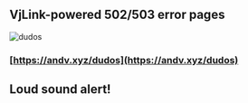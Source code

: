 VjLink-powered 502/503 error pages
----------------------

![dudos](https://pp.vk.me/c624522/v624522108/4cc74/ErVPl1O56jc.jpg)

### [https://andv.xyz/dudos](https://andv.xyz/dudos)

## Loud sound alert!